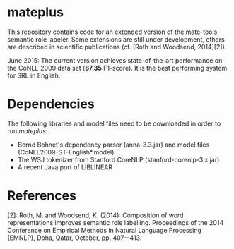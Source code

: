 # mateplus

This repository contains code for an extended version of the [mate-tools][1] semantic role labeler. Some extensions are still under development, others are described in scientific publications (cf. [Roth and Woodsend, 2014][2]). 

June 2015: The current version achieves state-of-the-art performance on the CoNLL-2009 data set (**87.35** F1-score). It is the best performing system for SRL in English.  

# Dependencies

The following libraries and model files need to be downloaded in order to run _mateplus_:

 * Bernd Bohnet's dependency parser (anna-3.3.jar) and model files (CoNLL2009-ST-English*.model)
 * The WSJ tokenizer from Stanford CoreNLP (stanford-corenlp-3.x.jar) 
 * A recent Java port of LIBLINEAR
 
# References

[1]: http://code.google.com/p/mate-tools/
[2]: Roth, M. and Woodsend, K. (2014): Composition of word representations improves semantic role labelling. Proceedings of the 2014 Conference on Empirical Methods in Natural Language Processing (EMNLP), Doha, Qatar, October, pp. 407--413.
